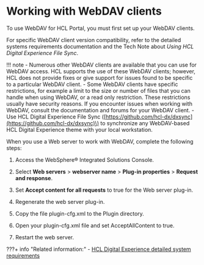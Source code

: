 # Working with WebDAV clients

To use WebDAV for HCL Portal, you must first set up your WebDAV clients.

For specific WebDAV client version compatibility, refer to the detailed systems requirements documentation and the Tech Note about *Using HCL Digital Experience File Sync*.

!!! note
    -   Numerous other WebDAV clients are available that you can use for WebDAV access. HCL supports the use of these WebDAV clients; however, HCL does not provide fixes or give support for issues found to be specific to a particular WebDAV client.
    -   Some WebDAV clients have specific restrictions, for example a limit to the size or number of files that you can handle when using WebDAV, or a read only restriction. These restrictions usually have security reasons. If you encounter issues when working with WebDAV, consult the documentation and forums for your WebDAV client.
    -   Use HCL Digital Experience File Sync \([https://github.com/hcl-dx/dxsync](https://github.com/hcl-dx/dxsync)\) to synchronize any WebDAV-based HCL Digital Experience theme with your local workstation.

When you use a Web server to work with WebDAV, complete the following steps:

1.  Access the WebSphere® Integrated Solutions Console.

2.  Select **Web servers** \> **webserver name** \> **Plug-in properties** \> **Request and response**.

3.  Set **Accept content for all requests** to true for the Web server plug-in.

4.  Regenerate the web server plug-in.

5.  Copy the file plugin-cfg.xml to the Plugin directory.

6.  Open your plugin-cfg.xml file and set AcceptAllContent to true.

7.  Restart the web server.


<!--
-   **[HCL Digital Experience File Sync](../dxsync/DXSync.md)**  
Digital Experience File Sync can be used to synchronize any WebDAV-based HCL Portal theme with your local workstation. Learn more how to use DX File Sync. -->


???+ info "Related information:"
    - [HCL Digital Experience detailed system requirements](https://support.hcltechsw.com/csm?id=kb_article&sysparm_article=KB0013514)


